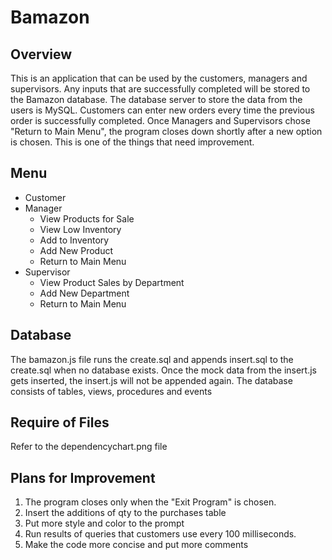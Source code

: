 # Bamazon


## Overview

This is an application that can be used by the customers, managers and supervisors. Any inputs that are successfully completed will be stored to the Bamazon database.
The database server to store the data from the users is MySQL. Customers can enter new orders every time the previous order is successfully completed. Once Managers 
and Supervisors chose "Return to Main Menu", the program closes down shortly after a new option is chosen. This is one of the things that need improvement.  

## Menu

* Customer
* Manager
    * View Products for Sale
    * View Low Inventory
    * Add to Inventory
    * Add New Product
    * Return to Main Menu
* Supervisor
    * View Product Sales by Department
    * Add New Department
    * Return to Main Menu

## Database

The bamazon.js file runs the create.sql and appends insert.sql to the create.sql when no database exists. Once the mock data from the insert.js gets inserted, 
the insert.js will not be appended again. The database consists of tables, views, procedures and events

## Require of Files

Refer to the dependencychart.png file

## Plans for Improvement

1. The program closes only when the "Exit Program" is chosen.
2. Insert the additions of qty to the purchases table
3. Put more style and color to the prompt
4. Run results of queries that customers use every 100 milliseconds.
5. Make the code more concise and put more comments